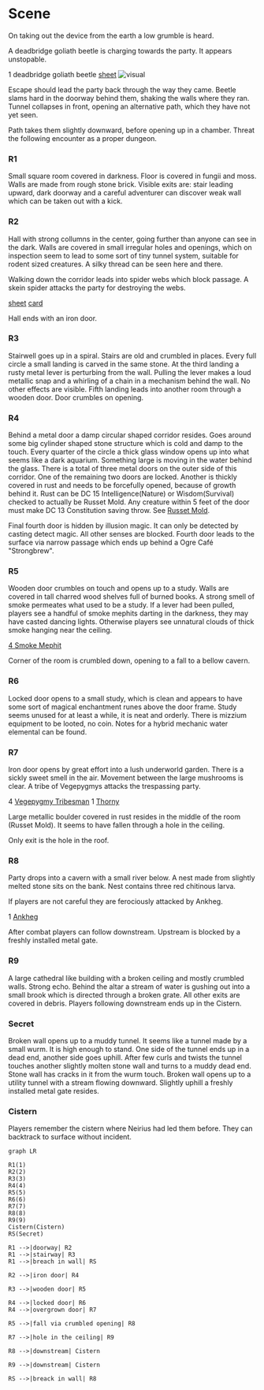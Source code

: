# Scene

On taking out the device from the earth a low grumble is heard.

A deadbridge goliath beetle is charging towards the party. It appears unstopable.

1 deadbridge goliath beetle
[sheet](https://www.dndbeyond.com/monsters/triceratops)
![visual](https://66.media.tumblr.com/cec9d1fe16e06c2ac2fec54c00da61c8/tumblr_nhm29zZRgb1qco59jo1_1280.jpg)

Escape should lead the party back through the way they came.
Beetle slams hard in the doorway behind them, shaking the walls where they ran.
Tunnel collapses in front, opening an alternative path, which they have not yet seen.

Path takes them slightly downward, before opening up in a chamber. Threat the following encounter as
a proper dungeon.

### R1

Small square room covered in darkness. Floor is covered in fungii and moss.
Walls are made from rough stone brick. Visible exits are: stair leading upward,
dark doorway and a careful adventurer can discover weak wall which can be taken
out with a kick.

### R2

Hall with strong collumns in the center, going further than anyone can see in the dark.
Walls are covered in small irregular holes and openings, which on inspection seem to lead
to some sort of tiny tunnel system, suitable for rodent sized creatures. A silky thread
can be seen here and there.

Walking down the corridor leads into spider webs which block passage. A skein spider
attacks the party for destroying the webs.

[sheet](https://www.dndbeyond.com/monsters/giant-spider)
[card](https://www.amazon.com/Magic-Gathering-Hatchery-Spider-Ravnica/dp/B07HKSLBRN)

Hall ends with an iron door.

### R3

Stairwell goes up in a spiral. Stairs are old and crumbled in places. Every
full circle a small landing is carved in the same stone. At the third landing
a rusty metal lever is perturbing from the wall. Pulling the lever makes a loud
metallic snap and a whirling of a chain in a mechanism behind the wall. No other
effects are visible. Fifth landing leads into another room through a wooden door.
Door crumbles on opening.

### R4

Behind a metal door a damp circular shaped corridor resides. Goes around some
big cylinder shaped stone structure which is cold and damp to the touch. Every
quarter of the circle a thick glass window opens up into what seems like a dark
aquarium. Something large is moving in the water behind the glass. There is a
total of three metal doors on the outer side of this corridor. One of the
remaining two doors are locked. Another is thickly covered in rust and needs to be
forcefully opened, because of growth behind it.
Rust can be DC 15 Intelligence(Nature) or Wisdom(Survival) checked to actually
be Russet Mold. Any creature within 5 feet of the door must make DC 13
Constitution saving throw. See [Russet Mold](https://www.dndbeyond.com/monsters/vegepygmy).

Final fourth door is hidden by illusion magic. It can only be detected by
casting detect magic. All other senses are blocked. Fourth door leads to the
surface via narrow passage which ends up behind a Ogre Café "Strongbrew".

### R5

Wooden door crumbles on touch and opens up to a study. Walls are covered in
tall charred wood shelves full of burned books. A strong smell of smoke
permeates what used to be a study. If a lever had been pulled, players see a
handful of smoke mephits darting in the darkness, they may have casted dancing
lights. Otherwise players see unnatural clouds of thick smoke hanging near the
ceiling.

[4 Smoke Mephit](https://www.dndbeyond.com/monsters/smoke-mephit)

Corner of the room is crumbled down, opening to a fall to a bellow cavern.

### R6

Locked door opens to a small study, which is clean and appears to have some
sort of magical enchantment runes above the door frame. Study seems unused for at least a while,
it is neat and orderly. There is mizzium equipment to be looted, no coin. Notes for a hybrid mechanic
water elemental can be found.

### R7

Iron door opens by great effort into a lush underworld garden. There is a sickly sweet smell in the air.
Movement between the large mushrooms is clear. A tribe of Vegepygmys attacks the trespassing party.

4 [Vegepygmy Tribesman](https://www.dndbeyond.com/monsters/vegepygmy)
1 [Thorny](https://www.dndbeyond.com/monsters/thorny)

Large metallic boulder covered in rust resides in the middle of the room (Russet Mold). It seems to have fallen through a hole
in the ceiling.

Only exit is the hole in the roof.

### R8

Party drops into a cavern with a small river below. A nest made from slightly melted stone sits on the bank.
Nest contains three red chitinous larva.

If players are not careful they are ferociously attacked by Ankheg.

1 [Ankheg](https://www.dndbeyond.com/monsters/ankheg)

After combat players can follow downstream. Upstream is blocked by a freshly installed metal gate.

### R9

A large cathedral like building with a broken ceiling and mostly crumbled
walls. Strong echo. Behind the altar a stream of water is gushing out into a
small brook which is directed through a broken grate. All other exits are
covered in debris. Players following downstream ends up in the Cistern.

### Secret

Broken wall opens up to a muddy tunnel. It seems like a tunnel made by a small
wurm. It is high enough to stand. One side of the tunnel ends up in a dead
end, another side goes uphill. After few curls and twists the tunnel touches
another slightly molten stone wall and turns to a muddy dead end. Stone wall
has cracks in it from the wurm touch. Broken wall opens up to a utility tunnel
with a stream flowing downward. Slightly uphill a freshly installed metal gate
resides.

### Cistern

Players remember the cistern where Neirius had led them before. They can backtrack to surface without incident.

```mermaid
graph LR

R1(1)
R2(2)
R3(3)
R4(4)
R5(5)
R6(6)
R7(7)
R8(8)
R9(9)
Cistern(Cistern)
RS(Secret)

R1 -->|doorway| R2
R1 -->|stairway| R3
R1 -->|breach in wall| RS

R2 -->|iron door| R4

R3 -->|wooden door| R5

R4 -->|locked door| R6
R4 -->|overgrown door| R7

R5 -->|fall via crumbled opening| R8

R7 -->|hole in the ceiling| R9

R8 -->|downstream| Cistern

R9 -->|downstream| Cistern

RS -->|breack in wall| R8

```
